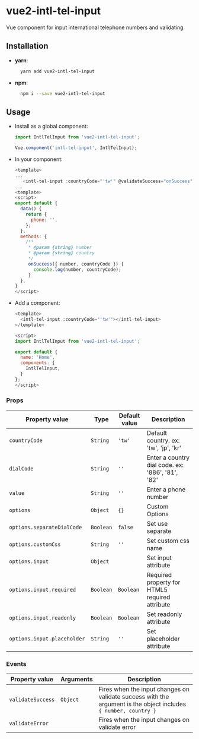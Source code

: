 # vue2-intl-tel-input
Vue component for input international telephone numbers and validating.

## Installation
- **yarn**:
  ```bash
    yarn add vue2-intl-tel-input
  ```
- **npm**:
  ```bash
    npm i --save vue2-intl-tel-input
  ```

## Usage
- Install as a global component:
    ```javascript
    import IntlTelInput from 'vue2-intl-tel-input';

    Vue.component('intl-tel-input', IntlTelInput);
    ```

- In your component:
     ```js
     <template>
     ...
        <intl-tel-input :countryCode="'tw'" @validateSuccess="onSuccess"></intl-tel-input>
     ...
     <template>
     <script>
     export default {
       data() {
         return {
           phone: '',
         };
       },
       methods: {
         /**
          * @param {string} number
          * @param {string} country
          */
          onSuccess({ number, countryCode }) {
            console.log(number, countryCode);
          }
       },
     }
     </script>
     ```

- Add a component:
  ```js
  <template>
    <intl-tel-input :countryCode="'tw'"></intl-tel-input>
  </template>

  <script>
  import IntlTelInput from 'vue2-intl-tel-input';

  export default {
    name: 'Home',
    components: {
      IntlTelInput,
    }
  };
  </script>
  ```

### Props

  | Property value | Type | Default value | Description |
  | -------------- | ---- | ------------- | ----------- |
  | `countryCode` | `String` | `'tw'` | Default country. ex: 'tw', 'jp', 'kr' |
  | `dialCode` | `String` | `''` | Enter a country dial code. ex: '886', '81', '82' |
  | `value` | `String` | `''` | Enter a phone number |
  | `options` | `Object` | `{}` | Custom Options |
  | `options.separateDialCode` | `Boolean` | `false` | Set use separate |
  | `options.customCss` | `String` | `''` | Set custom css name |
  | `options.input` | `Object` | | Set input attribute |
  | `options.input.required` | `Boolean` | `Boolean` | Required property for HTML5 required attribute |
  | `options.input.readonly` | `Boolean` | `Boolean` | Set readonly attribute |
  | `options.input.placeholder` | `String` | `''` | Set placeholder attribute |


### Events

  | Property value | Arguments | Description |
  | -------------- | --------- | ----------- |
  | `validateSuccess` | `Object` | Fires when the input changes on validate success with the argument is the object includes `{ number, country }` |
  | `validateError` | | Fires when the input changes on validate error |